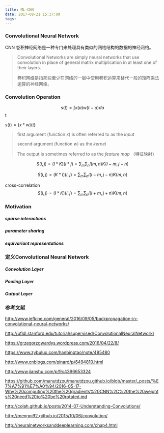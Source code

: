 ```yaml
---
title: ML-CNN
date: 2017-08-21 15:37:00
tags:
---
```


### Convolutional Neural Network 

CNN 卷积神经网络是一种专门来处理具有类似的网格结构的数据的神经网络。

> Convolutional Networks are simply neural networks that use convolution in place of general matrix multiplication in at least one of their layers.
>
> 卷积网络是指那些至少在网络的一层中使用卷积运算来替代一般的矩阵乘法运算的神经网络。

### Convolution Operation

$$s(t) = \int x(a)w(t-a)da$$t

$s(t) = (x*w)(t)$

> first argument (function $x$) is often referred to as the $input$ 
>
> second argument (function $w$) as the $kernel$
>
> The output is sometimes referred to as the $feature \  map$ （特征映射）

$$
S(i,j) = (I * K)(i*j) = \sum_m \sum_n I(m,n)K(i-m,j-n)
$$

$$
S(i,j) = (K*I)(i,j) = \sum_m \sum_n I(i-m,j-n)K(m,n)
$$

cross-correlation
$$
S(i,j) =(I*K)(i,j) =\sum_m \sum_n I(i+m,j+n)K(m,n)
$$

### Motivation

##### sparse interactions

##### parameter sharing

##### equivariant representations



### 定义Convolutional Neural Network

##### Convolution Layer

##### Pooling Layer

##### Output Layer





### 参考文献

http://www.jefkine.com/general/2016/09/05/backpropagation-in-convolutional-neural-networks/

http://ufldl.stanford.edu/tutorial/supervised/ConvolutionalNeuralNetwork/

https://grzegorzgwardys.wordpress.com/2016/04/22/8/

https://www.zybuluo.com/hanbingtao/note/485480

http://www.cnblogs.com/pinard/p/6494810.html

http://www.jianshu.com/p/9c4396653324

https://github.com/manutdzou/manutdzou.github.io/blob/master/_posts/%E7%A7%91%E7%A0%94/2016-05-17-Why%20computing%20the%20gradients%20CNN%2C%20the%20weights%20need%20to%20be%20rotated.md

http://colah.github.io/posts/2014-07-Understanding-Convolutions/

http://mengqi92.github.io/2015/10/06/convolution/

http://neuralnetworksanddeeplearning.com/chap4.html
